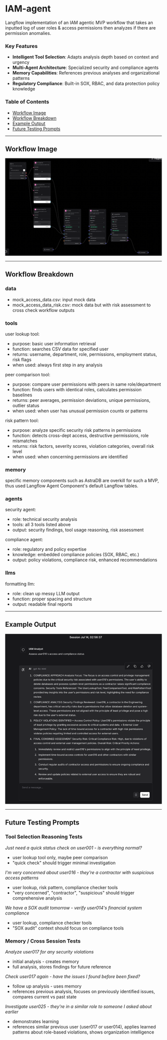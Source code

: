 # IAM-agent
Langflow implementation of an IAM agentic MVP workflow that takes an inputted log of user roles & access permissions then analyzes if there are permission anomalies.

### Key Features
- **Intelligent Tool Selection**: Adapts analysis depth based on context and urgency
- **Multi-Agent Architecture**: Specialized security and compliance agents
- **Memory Capabilities**: References previous analyses and organizational patterns
- **Regulatory Compliance**: Built-in SOX, RBAC, and data protection policy knowledge

### Table of Contents
* [Workflow Image](#workflow-image)
* [Workflow Breakdown](#workflow-breakdown)
* [Example Output](#example-output)
* [Future Testing Prompts](#future-testing-prompts)
___

## Workflow Image
![workflow image](/images/workflow.png)
___

## Workflow Breakdown

### data
- mock_access_data.csv: input mock data
- mock_access_data_risk.csv: mock data but with risk assessment to cross check workflow outputs

### tools
user lookup tool:
- purpose: basic user information retrieval
- function: searches CSV data for specified user
- returns: username, department, role, permissions, employment status, risk flags
- when used: always first step in any analysis

peer comparison tool:
- purpose: compare user permissions with peers in same role/department
- function: finds users with identical roles, calculates permission baselines
- returns: peer averages, permission deviations, unique permissions, outlier status
- when used: when user has unusual permission counts or patterns

risk pattern tool:
- purpose: analyze specific security risk patterns in permissions
- function: detects cross-dept access, destructive permissions, role mismatches
- returns: risk factors, severity scores, violation categories, overall risk level
- when used: when concerning permissions are identified

### memory
specific memory components such as AstraDB are overkill for such a MVP, thus used Langflow Agent Component's default Langflow tables.

### agents
security agent:
- role: technical security analysis
- tools: all 3 tools listed above
- output: security findings, tool usage reasoning, risk assessment

compliance agent:
- role: regulatory and policy expertise
- knowledge: embedded compliance policies (SOX, RBAC, etc.)
- output: policy violations, compliance risk, enhanced recommendations

### llms
formatting llm:
- role: clean up messy LLM output
- function: proper spacing and structure
- output: readable final reports

___

## Example Output
<img src="/images/output1.png" alt="output1 image" width="600">

___

## Future Testing Prompts

### Tool Selection Reasoning Tests

*Just need a quick status check on user001 - is everything normal?*
- user lookup tool only, maybe peer comparison
- "quick check" should trigger minimal investigation

*I'm very concerned about user016 - they're a contractor with suspicious access patterns*
- user lookup, risk pattern, compliance checker tools
- "very concerned", "contractor", "suspicious" should trigger comprehensive analysis

*We have a SOX audit tomorrow - verify user014's financial system compliance*
- user lookup, compliance checker tools
- "SOX audit" context should focus on compliance tools

### Memory / Cross Session Tests

*Analyze user017 for any security violations*
- initial analysis - creates memory
- full analysis, stores findings for future reference

*Check user017 again - have the issues I found before been fixed?*
- follow up analysis - uses memory
- references previous analysis, focuses on previously identified issues, compares current vs past state

*Investigate user025 - they're in a similar role to someone I asked about earlier*
- demonstrates learning
- references similar previous user (user017 or user014), applies learned patterns about role-based violations, shows organization intelligence

